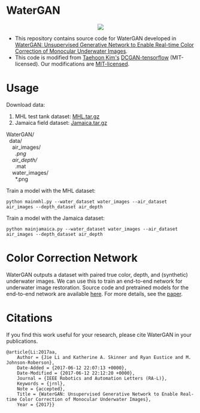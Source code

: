 # WaterGAN

<p align="center">
  <img src="https://github.com/kskin/WaterGAN/blob/master/watergan.PNG?raw=true"/>
</p>

+ This repository contains source code for WaterGAN developed in [WaterGAN: Unsupervised Generative Network to Enable Real-time Color Correction of Monocular Underwater Images](https://arxiv.org/abs/1702.07392).
+ This code is modified from [Taehoon Kim's](http://carpedm20.github.io/)
  [DCGAN-tensorflow](https://github.com/carpedm20/DCGAN-tensorflow) (MIT-licensed). Our modifications are [MIT-licensed](./LICENSE).

# Usage

Download data:
1) MHL test tank dataset:  [MHL.tar.gz](http://www.umich.edu/~dropopen/MHL.tar.gz)
2) Jamaica field dataset: [Jamaica.tar.gz](http://www.umich.edu/~dropda/Jamaica.tar.gz)

WaterGAN/<br />
&nbsp;&nbsp;data/<br />
&nbsp;&nbsp;&nbsp;&nbsp;air_images/<br />
&nbsp;&nbsp;&nbsp;&nbsp;&nbsp;&nbsp;*.png<br />
&nbsp;&nbsp;&nbsp;&nbsp;air_depth/<br />
&nbsp;&nbsp;&nbsp;&nbsp;&nbsp;&nbsp;*.mat<br />
&nbsp;&nbsp;&nbsp;&nbsp;water_images/<br />
&nbsp;&nbsp;&nbsp;&nbsp;&nbsp;&nbsp;*.png<br />

Train a model with the MHL dataset:

```
python mainmhl.py --water_dataset water_images --air_dataset air_images --depth_dataset air_depth
```

Train a model with the Jamaica dataset:

```
python mainjamaica.py --water_dataset water_images --air_dataset air_images --depth_dataset air_depth
```

# Color Correction Network

WaterGAN outputs a dataset with paired true color, depth, and (synthetic) underwater images. We can use this to train an end-to-end network for underwater image restoration. Source code and pretrained models for the end-to-end network are available [here](https://github.com/ljlijie/WaterGAN-color-correction-net). For more details, see the [paper](https://arxiv.org/abs/1702.07392).
  
# Citations

If you find this work useful for your research, please cite WaterGAN in your publications.

```
@article{Li:2017aa,
	Author = {Jie Li and Katherine A. Skinner and Ryan Eustice and M. Johnson-Roberson},
	Date-Added = {2017-06-12 22:07:13 +0000},
	Date-Modified = {2017-06-12 22:12:20 +0000},
	Journal = {IEEE Robotics and Automation Letters (RA-L)},
	Keywords = {jrnl},
	Note = {accepted},
	Title = {WaterGAN: Unsupervised Generative Network to Enable Real-time Color Correction of Monocular Underwater Images},
	Year = {2017}}
```
